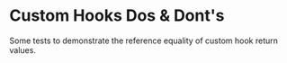 # Custom Hooks Dos & Dont's

Some tests to demonstrate the reference equality of custom hook return values.
